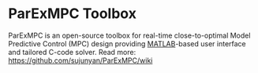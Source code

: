 # ParExMPC Toolbox 

ParExMPC is an open-source toolbox for real-time close-to-optimal Model Predictive Control (MPC) design providing [MATLAB](https://www.mathworks.com/products/matlab.html)-based user interface and tailored C-code solver. Read more: https://github.com/sujunyan/ParExMPC/wiki
